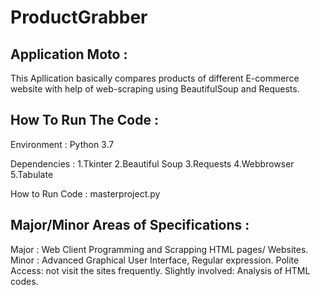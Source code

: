 # ProductGrabber

## Application Moto :

This Apllication basically compares products of different E-commerce website with help of web-scraping using BeautifulSoup and Requests.

## How To Run The Code :

Environment    :  Python 3.7


Dependencies   :  1.Tkinter  2.Beautiful Soup  3.Requests  4.Webbrowser  5.Tabulate
                  
How to Run Code : masterproject.py

## Major/Minor Areas of Specifications :

Major : Web Client Programming and Scrapping HTML pages/ Websites. 
Minor : Advanced Graphical User Interface, Regular expression. 
Polite Access: not visit the sites frequently. 
Slightly involved: Analysis of HTML codes.
